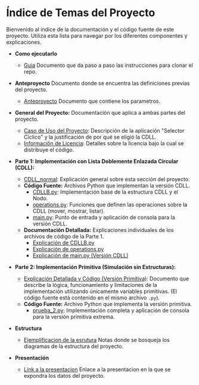 # Índice de Temas del Proyecto

Bienvenido al índice de la documentación y el código fuente de este proyecto. Utiliza esta lista para navegar por los diferentes componentes y explicaciones.

*   **Como ejecutarlo**
    *   [Guia](2.como_ejecutarlo.md) Documento que da paso a paso las instrucciones para clonar el repo.

*   **Anteproyecto** Documento donde se encuentra las definiciones previas del proyecto.
    *   [Anteproyecto](Anteproyecto/Anteproyecto.pdf) Documento que contiene los parametros.
       
*   **General del Proyecto:** Documentación que aplica a ambas partes del proyecto.
    *   [Caso de Uso del Proyecto](1.Caso_de_uso.md): Descripción de la aplicación "Selector Cíclico" y la justificación de por qué se eligió la CDLL.
    *   [Información de Licencia](LICENSE): Detalles sobre la licencia bajo la cual se distribuye el código.

*   **Parte 1: Implementación con Lista Doblemente Enlazada Circular (CDLL):**
    *   [CDLL_normal](CDLL_normal): Explicación general sobre esta sección del proyecto.
    *   **Código Fuente:** Archivos Python que implementan la versión CDLL.
        *   [CDLLB.py](CDLL_normal/Incisos/CDLLB.py): Implementación base de la estructura CDLL y el Nodo.
        *   [operations.py](CDLL_normal/Incisos/operations.py): Funciones que definen las operaciones sobre la CDLL (mover, mostrar, listar).
        *   [main.py](CDLL_normal/Incisos/main.py): Punto de entrada y aplicación de consola para la versión CDLL.
    *   **Documentación Detallada:** Explicaciones individuales de los archivos de código de la Parte 1.
        *   [Explicación de CDLLB.py](CDLL_normal/Incisos/CDLLB.md)
        *   [Explicación de operations.py](CDLL_normal/Incisos/operations.md)
        *   [Explicación de main.py (Versión CDLL)](CDLL_normal/Incisos/main.md)

*   **Parte 2: Implementación Primitiva (Simulación sin Estructuras):**
    *   [Explicación Detallada y Código (Versión Primitiva)](CDLL_primitivo/Incisos/Prueba2.md): Documento que describe la lógica, funcionamiento y limitaciones de la implementación utilizando únicamente variables primitivas. (El código fuente está contenido en el mismo archivo `.py`).
    *   **Código Fuente:** Archivo Python que implementa la versión primitiva.
        *   [prueba_2.py](CDLL_primitivo/Incisos/prueba_2.py): Implementación completa y aplicación de consola para la versión primitiva extrema.
     
*   **Estructura**
    * [Ejemplificacion de la esrutura](Estructura) Notas donde se bosqueja los diagramas de la estructura del proyecto.

*   **Presentación**
    *   [Link a la presentacion](https://www.canva.com/design/DAGmxVcjARA/aU_XXA9uvi2ACHwtzcjEXQ/edit?utm_content=DAGmxVcjARA&utm_campaign=designshare&utm_medium=link2&utm_source=sharebutton) Enlace a la presentacion en la que se expondra los datos del proyecto.


